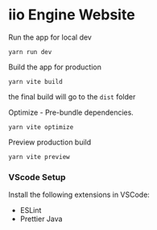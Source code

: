 # iio Engine Website
 
 Run the app for local dev
 ```
 yarn run dev
 ```
 
 Build the app for production
 ```
 yarn vite build
 ```
 the final build will go to the `dist` folder
 
 Optimize - Pre-bundle dependencies.
 ```
 yarn vite optimize
 ```
 
 Preview production build
 ```
 yarn vite preview
 ```

 ### VScode Setup
 
 Install the following extensions in VSCode:
 - ESLint
 - Prettier Java
